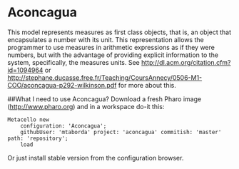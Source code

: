 Aconcagua
=======
This model represents measures as first class objects, that is, an object that encapsulates a number with its unit. This representation allows the programmer to use measures in arithmetic expressions as if they were numbers, but with the advantage of providing explicit information to the system, specifically, the measures units. See http://dl.acm.org/citation.cfm?id=1094964 or http://stephane.ducasse.free.fr/Teaching/CoursAnnecy/0506-M1-COO/aconcagua-p292-wilkinson.pdf for more about this.

##What I need to use Aconcagua?
Download a fresh Pharo image (http://www.pharo.org) and in a workspace do-it this:

    Metacello new
        configuration: 'Aconcagua';
        githubUser: 'mtaborda' project: 'aconcagua' commitish: 'master' path: 'repository';
        load

Or just install stable version from the configuration browser.
